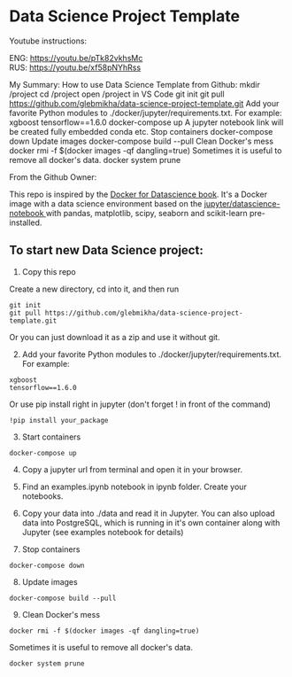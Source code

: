 # Data Science Project Template

Youtube instructions:

ENG: https://youtu.be/pTk82vkhsMc  
RUS: https://youtu.be/xf58pNYhRss

My Summary:
How to use Data Science Template from Github:
mkdir /project
cd /project
open /project in VS Code
git init
git pull https://github.com/glebmikha/data-science-project-template.git
Add your favorite Python modules to ./docker/jupyter/requirements.txt. For example:
	xgboost
	tensorflow==1.6.0
docker-compose up
A jupyter notebook link will be created fully embedded conda etc.
Stop containers
	docker-compose down
Update images
	docker-compose build --pull
Clean Docker's mess
	docker rmi -f $(docker images -qf dangling=true)
Sometimes it is useful to remove all docker's data.
	docker system prune

From the Github Owner:

This repo is inspired by the <a href="https://www.amazon.com/Docker-Data-Science-Extensible-Infrastructure/dp/1484230116" target="_blank">Docker for Datascience book</a>. It's a Docker image with a data science environment based on the <a href="https://hub.docker.com/r/jupyter/datascience-notebook/" target="_blank">jupyter/datascience-notebook </a>with pandas, matplotlib, scipy, seaborn and scikit-learn pre-installed.

## To start new Data Science project:

1. Copy this repo

Create a new directory, cd into it, and then run

```
git init
git pull https://github.com/glebmikha/data-science-project-template.git
```

Or you can just download it as a zip and use it without git.

2. Add your favorite Python modules to ./docker/jupyter/requirements.txt. For example:

```
xgboost
tensorflow==1.6.0
```

Or use pip install right in jupyter (don't forget ! in front of the command)

```
!pip install your_package
```

3. Start containers

```
docker-compose up
```

4. Copy a jupyter url from terminal and open it in your browser.

5. Find an examples.ipynb notebook in ipynb folder. Create your notebooks.
6. Copy your data into ./data and read it in Jupyter. You can also upload data into PostgreSQL, which is running in it's own container along with Jupyter (see examples notebook for details)
7. Stop containers

```
docker-compose down
```

8. Update images
```
docker-compose build --pull
```

9. Clean Docker's mess

```
docker rmi -f $(docker images -qf dangling=true)
```

Sometimes it is useful to remove all docker's data.

```
docker system prune
```
